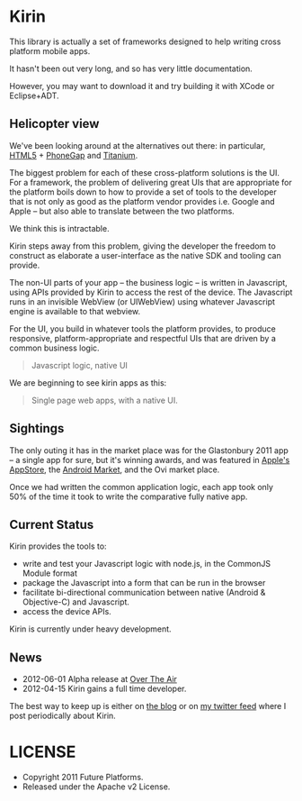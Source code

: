 Kirin
=====
This library is actually a set of frameworks designed to help writing cross platform mobile apps.

It hasn't been out very long, and so has very little documentation.

However, you may want to download it and try building it with XCode or Eclipse+ADT.

Helicopter view
---------------
We've been looking around at the alternatives out there: in particular, [HTML5](http://caniuse.com) + [PhoneGap](http://www.phonegap.com/) and [Titanium](https://www.appcelerator.com/products/titanium-mobile-application-development/).

The biggest problem for each of these cross-platform solutions is the UI. For a framework, the problem of delivering great UIs that are appropriate for the platform boils down to how to provide a set of tools to the developer that is not only as good as the platform vendor provides i.e. Google and Apple – but also able to translate between the two platforms.

We think this is intractable.

Kirin steps away from this problem, giving the developer the freedom to construct as elaborate a user-interface as the native SDK and tooling can provide.

The non-UI parts of your app – the business logic – is written in Javascript, using APIs provided by Kirin to access the rest of the device. The Javascript runs in an invisible WebView (or UIWebView) using whatever Javascript engine is available to that webview.

For the UI, you build in whatever tools the platform provides, to produce responsive, platform-appropriate and respectful UIs that are driven by a common business logic.

> Javascript logic, native UI

We are beginning to see kirin apps as this: 

> Single page web apps, with a native UI.

Sightings
---------
The only outing it has in the market place was for the Glastonbury 2011 app – a single app for sure, but it's winning awards, and was featured in [Apple's AppStore](http://itunes.apple.com/us/app/glastonbury-2011/id377852148?mt=8&ls=1), the [Android Market](https://market.android.com/details?id=com.orange.glastonbury), and the Ovi market place.

Once we had written the common application logic, each app took only 50% of the time it took to write the comparative fully native app.

Current Status
--------------
Kirin provides the tools to: 

 * write and test your Javascript logic with node.js, in the CommonJS Module format
 * package the Javascript into a form that can be run in the browser
 * facilitate bi-directional communication between native (Android & Objective-C) and Javascript.
 * access the device APIs. 

Kirin is currently under heavy development.

News
----
 * 2012-06-01 Alpha release at [Over The Air](http://overtheair.org/blog/2012/)
 * 2012-04-15 Kirin gains a full time developer.

The best way to keep up is either on [the blog](http://hugman.posterous.com/tag/kirin) or on [my twitter feed](http://twitter.com/jhugman) where I post periodically about Kirin.

LICENSE
=======

 * Copyright 2011 Future Platforms.
 * Released under the Apache v2 License.


